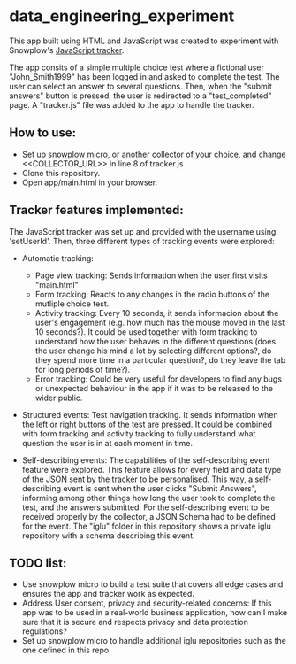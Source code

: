# data_engineering_experiment
This app built using HTML and JavaScript was created to experiment with Snowplow's [JavaScript tracker](https://github.com/snowplow/snowplow/wiki/javascript-tracker).

The app consits of a simple multiple choice test where a fictional user "John_Smith1999" has been logged in and asked to complete the test. The user can select an answer to several questions. Then, when the "submit answers" button is pressed, the user is redirected to a "test_completed" page. A "tracker.js" file was added to the app to handle the tracker.

## How to use:
  - Set up [snowplow micro](https://github.com/snowplow-incubator/snowplow-micro/), or another collector of your choice, and change <<COLLECTOR_URL>> in line 8 of tracker.js
  - Clone this repository.
  - Open app/main.html in your browser.

## Tracker features implemented:
The JavaScript tracker was set up and provided with the username using 'setUserId'. Then, three different types of tracking events were explored:
  - Automatic tracking:
    - Page view tracking: Sends information when the user first visits "main.html"
    - Form tracking: Reacts to any changes in the radio buttons of the mutliple choice test. 
    - Activity tracking: Every 10 seconds, it sends informacion about the user's engagement (e.g. how much has the mouse moved in the last 10 seconds?). It could be used together with form tracking to understand how the user behaves in the different questions (does the user change his mind a lot by selecting different options?, do they spend more time in a particular question?, do they leave the tab for long periods of time?).
    - Error tracking: Could be very useful for developers to find any bugs or unexpected behaviour in the app if it was to be released to the wider public.
         
  - Structured events: Test navigation tracking. It sends information when the left or right buttons of the test are pressed. It could be combined with form tracking and activity tracking to fully understand what question the user is in at each moment in time.
  
  - Self-describing events: The capabilities of the self-describing event feature were explored. This feature allows for every field and data type of the JSON sent by the tracker to be personalised. This way, a self-describing event is sent when the user clicks "Submit Answers", informing among other things how long the user took to complete the test, and the answers submitted. For the self-describing event to be received properly by the collector, a JSON Schema had to be defined for the event. The "iglu" folder in this repository shows a private iglu repository with a schema describing this event.
 
## TODO list:
  - Use snowplow micro to build a test suite that covers all edge cases and ensures the app and tracker work as expected.
  - Address User consent, privacy and security-related concerns: If this app was to be used in a real-world business application, how can I make sure that it is secure and respects privacy and data protection regulations?
  - Set up snowplow micro to handle additional iglu repositories such as the one defined in this repo.

